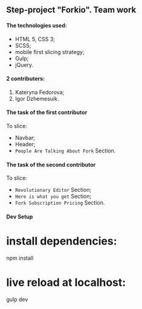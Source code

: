 ## Step-project "Forkio". Team work

#### The technologies used:
- HTML 5, CSS 3;
- SCSS;
- mobile first slicing strategy;
- Gulp;
- jQuery.

#### 2 contributers:
1. Kateryna Fedorova;
2. Igor Dzhemesuik.

#### The task of the first contributor
To slice:
- Navbar;
- Header;
- `People Are Talking About Fork` Section.

#### The task of the second contributor
To slice: 
- `Revolutionary Editor` Section;
- `Here is what you get` Section;
- `Fork Subscription Pricing` Section. 


#### Dev Setup
# install dependencies:
npm install
# live reload at localhost:
gulp dev